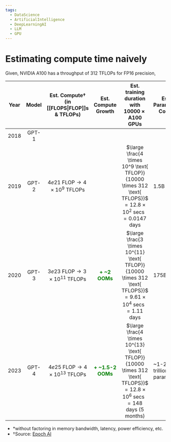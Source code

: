 ```yaml
---
tags:
  - DataScience
  - ArtificialIntelligence
  - DeepLearningAI
  - LLM
  - GPU
---
```


# Estimating compute time naively

Given, NVIDIA A100 has a throughput of $312 \text{ TFLOPs}$ for FP16 precision,

| Year | Model |             Est. Compute†<br>(in [[FLOPS\|FLOP]]s & TFLOPs)             |                  Est. Compute Growth                  |                                                  Est. training duration with  $10000\times \text{ A100}$ GPUs                                                  | Est. Parameter Count |
| :--: | :---: | :---------------------------------------------------------------------: | :---------------------------------------------------: | :------------------------------------------------------------------------------------------------------------------------------------------------------------: | -------------------- |
| 2018 | GPT-1 |                                                                         |                                                       |                                                                                                                                                                |                      |
| 2019 | GPT-2 |       $4e21 \text{ FLOP}\rightarrow 4 \times 10^9 \text{ TFLOPs}$       |                                                       |           $\large \frac{4 \times 10^9 \text{ TFLOP}}{10000 \times 312 \text{ TFLOPS}}$ <br>$= 12.8 \times 10^2 \text{ secs}$ $= 0.0147 \text{ days}$           | 1.5B                 |
| 2020 | GPT-3 |     $3e23 \text{ FLOP} \rightarrow 3 \times 10^{11} \text{ TFLOPs}$     |   <span style="color:green"><b>+ ~2 OOMs</b></span>   |          $\large \frac{3 \times 10^{11} \text{ TFLOP}}{10000 \times 312 \text{ TFLOPS}}$ <br>$= 9.61 \times 10^4 \text{ secs}$ $= 1.11 \text{ days}$           | 175B                 |
| 2023 | GPT-4 | $\text{~}4e25 \text{ FLOP} \rightarrow 4 \times 10^{13} \text{ TFLOPs}$ | <span style="color:green"><b>+ ~1.5-2 OOMs</b></span> | $\large \frac{4 \times 10^{13} \text{ TFLOP}}{10000 \times 312 \text{ TFLOPS}}$ <br>$= 12.8 \times 10^6 \text{ secs}$ $= 148 \text{ days}$ $(\text{5 months})$ | ~1-2 trillion params |

- \*without factoring in memory bandwidth, latency, power efficiency, etc.
- †Source: [Epoch AI](https://epochai.org/data/epochdb/table)